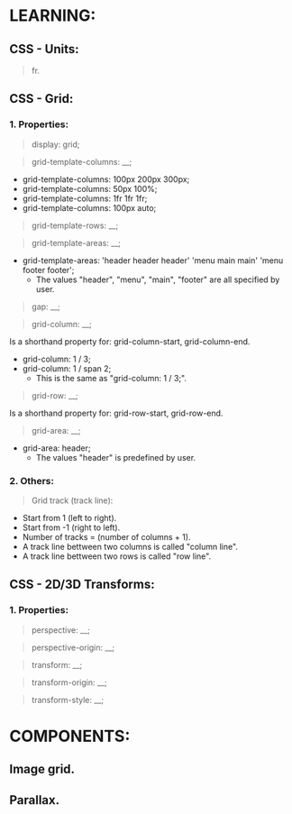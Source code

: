 # LEARNING:

## CSS - Units:
> fr.

## CSS - Grid:

### 1. Properties:
> display: grid;

> grid-template-columns: __;
- grid-template-columns: 100px 200px 300px;
- grid-template-columns: 50px 100%;
- grid-template-columns: 1fr 1fr 1fr;
- grid-template-columns: 100px auto;

> grid-template-rows: __;

> grid-template-areas: __;
- grid-template-areas:
    'header header header'
    'menu main main'
    'menu footer footer';
  - The values "header", "menu", "main", "footer" are all specified by user.

> gap: __;

> grid-column: __;
<!-- -->
Is a shorthand property for: grid-column-start, grid-column-end.
- grid-column: 1 / 3;
- grid-column: 1 / span 2;
  - This is the same as "grid-column: 1 / 3;".

> grid-row: __;
<!-- -->
Is a shorthand property for: grid-row-start, grid-row-end.

> grid-area: __;
- grid-area: header;
  - The values "header" is predefined by user.

### 2. Others:
> Grid track (track line):
- Start from 1 (left to right).
- Start from -1 (right to left).
- Number of tracks = (number of columns + 1).
- A track line bettween two columns is called "column line".
- A track line bettween two rows is called "row line".

## CSS - 2D/3D Transforms:

### 1. Properties:
> perspective: __;

> perspective-origin: __;

> transform: __;

> transform-origin: __;

> transform-style: __;


# COMPONENTS:

## Image grid.

## Parallax.
